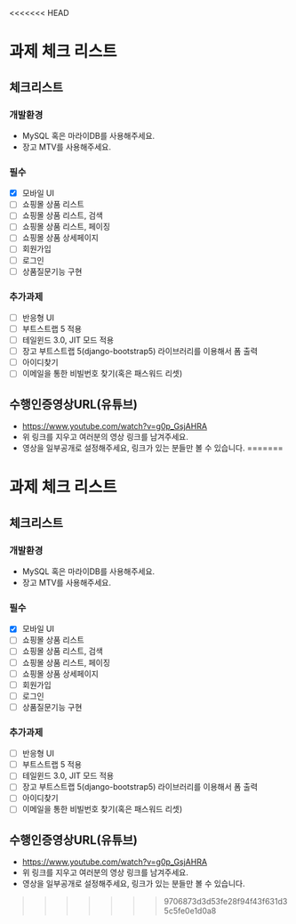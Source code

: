 <<<<<<< HEAD
# 과제 체크 리스트

## 체크리스트

### 개발환경
- MySQL 혹은 마라이DB를 사용해주세요.
- 장고 MTV를 사용해주세요.

### 필수
- [x] 모바일 UI
- [ ] 쇼핑몰 상품 리스트
- [ ] 쇼핑몰 상품 리스트, 검색
- [ ] 쇼핑몰 상품 리스트, 페이징
- [ ] 쇼핑몰 상품 상세페이지
- [ ] 회원가입
- [ ] 로그인
- [ ] 상품질문기능 구현

### 추가과제
- [ ] 반응형 UI
- [ ] 부트스트랩 5 적용
- [ ] 테일윈드 3.0, JIT 모드 적용
- [ ] 장고 부트스트랩 5(django-bootstrap5) 라이브러리를 이용해서 폼 출력
- [ ] 아이디찾기
- [ ] 이메일을 통한 비빌번호 찾기(혹은 패스워드 리셋)

## 수행인증영상URL(유튜브)

- https://www.youtube.com/watch?v=g0p_GsjAHRA
- 위 링크를 지우고 여러분의 영상 링크를 남겨주세요.
- 영상을 일부공개로 설정해주세요, 링크가 있는 분들만 볼 수 있습니다.
=======
# 과제 체크 리스트

## 체크리스트

### 개발환경
- MySQL 혹은 마라이DB를 사용해주세요.
- 장고 MTV를 사용해주세요.

### 필수
- [x] 모바일 UI
- [ ] 쇼핑몰 상품 리스트
- [ ] 쇼핑몰 상품 리스트, 검색
- [ ] 쇼핑몰 상품 리스트, 페이징
- [ ] 쇼핑몰 상품 상세페이지
- [ ] 회원가입
- [ ] 로그인
- [ ] 상품질문기능 구현

### 추가과제
- [ ] 반응형 UI
- [ ] 부트스트랩 5 적용
- [ ] 테일윈드 3.0, JIT 모드 적용
- [ ] 장고 부트스트랩 5(django-bootstrap5) 라이브러리를 이용해서 폼 출력
- [ ] 아이디찾기
- [ ] 이메일을 통한 비빌번호 찾기(혹은 패스워드 리셋)

## 수행인증영상URL(유튜브)

- https://www.youtube.com/watch?v=g0p_GsjAHRA
- 위 링크를 지우고 여러분의 영상 링크를 남겨주세요.
- 영상을 일부공개로 설정해주세요, 링크가 있는 분들만 볼 수 있습니다.
>>>>>>> 9706873d3d53fe28f94f43f631d35c5fe0e1d0a8
